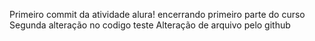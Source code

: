 Primeiro commit da atividade alura!
encerrando primeiro parte do curso 
Segunda alteração no codigo teste
Alteração de arquivo pelo github
